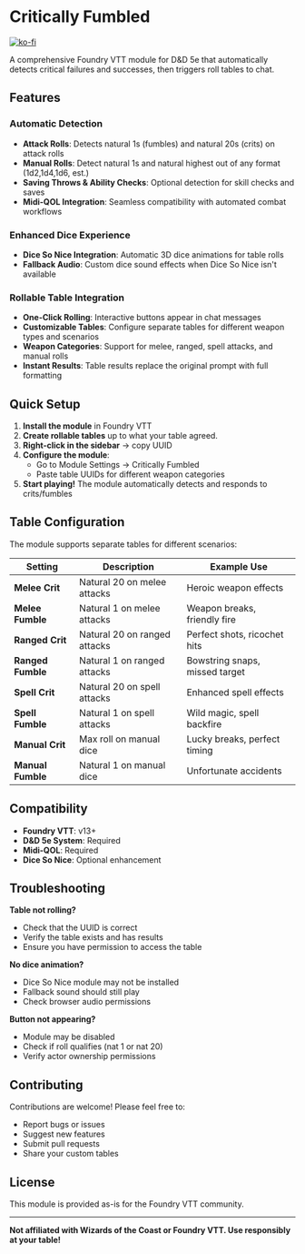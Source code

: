 # Critically Fumbled

[![ko-fi](https://ko-fi.com/img/githubbutton_sm.svg)](https://ko-fi.com/W7W71K0WGP)

A comprehensive Foundry VTT module for D&D 5e that automatically detects critical failures and successes, then triggers roll tables to chat.

## Features

### Automatic Detection

- **Attack Rolls**: Detects natural 1s (fumbles) and natural 20s (crits) on attack rolls
- **Manual Rolls**: Detect natural 1s and natural highest out of any format (1d2,1d4,1d6, est.)
- **Saving Throws & Ability Checks**: Optional detection for skill checks and saves
- **Midi-QOL Integration**: Seamless compatibility with automated combat workflows

### Enhanced Dice Experience

- **Dice So Nice Integration**: Automatic 3D dice animations for table rolls
- **Fallback Audio**: Custom dice sound effects when Dice So Nice isn't available

### Rollable Table Integration

- **One-Click Rolling**: Interactive buttons appear in chat messages
- **Customizable Tables**: Configure separate tables for different weapon types and scenarios
- **Weapon Categories**: Support for melee, ranged, spell attacks, and manual rolls
- **Instant Results**: Table results replace the original prompt with full formatting

## Quick Setup

1. **Install the module** in Foundry VTT
2. **Create rollable tables** up to what your table agreed.
3. **Right-click in the sidebar** → copy UUID
4. **Configure the module**:
   - Go to Module Settings → Critically Fumbled
   - Paste table UUIDs for different weapon categories
5. **Start playing!** The module automatically detects and responds to crits/fumbles

## Table Configuration

The module supports separate tables for different scenarios:

| Setting           | Description                  | Example Use                    |
| ----------------- | ---------------------------- | ------------------------------ |
| **Melee Crit**    | Natural 20 on melee attacks  | Heroic weapon effects          |
| **Melee Fumble**  | Natural 1 on melee attacks   | Weapon breaks, friendly fire   |
| **Ranged Crit**   | Natural 20 on ranged attacks | Perfect shots, ricochet hits   |
| **Ranged Fumble** | Natural 1 on ranged attacks  | Bowstring snaps, missed target |
| **Spell Crit**    | Natural 20 on spell attacks  | Enhanced spell effects         |
| **Spell Fumble**  | Natural 1 on spell attacks   | Wild magic, spell backfire     |
| **Manual Crit**   | Max roll on manual dice      | Lucky breaks, perfect timing   |
| **Manual Fumble** | Natural 1 on manual dice     | Unfortunate accidents          |

## Compatibility

- **Foundry VTT**: v13+
- **D&D 5e System**: Required
- **Midi-QOL**: Required
- **Dice So Nice**: Optional enhancement

## Troubleshooting

**Table not rolling?**

- Check that the UUID is correct
- Verify the table exists and has results
- Ensure you have permission to access the table

**No dice animation?**

- Dice So Nice module may not be installed
- Fallback sound should still play
- Check browser audio permissions

**Button not appearing?**

- Module may be disabled
- Check if roll qualifies (nat 1 or nat 20)
- Verify actor ownership permissions

## Contributing

Contributions are welcome! Please feel free to:

- Report bugs or issues
- Suggest new features
- Submit pull requests
- Share your custom tables

## License

This module is provided as-is for the Foundry VTT community.

---

**Not affiliated with Wizards of the Coast or Foundry VTT. Use responsibly at your table!**
